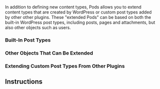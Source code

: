 In addition to defining new content types, Pods allows you to extend content types that are created by WordPress or custom post types added by other other plugins. These "extended Pods" can be based on both the built-in WordPress post types, including posts, pages and attachments, but also other objects such as users.

### Built-In Post Types

### Other Objects That Can Be Extended

### Extending Custom Post Types From Other Plugins

## Instructions

